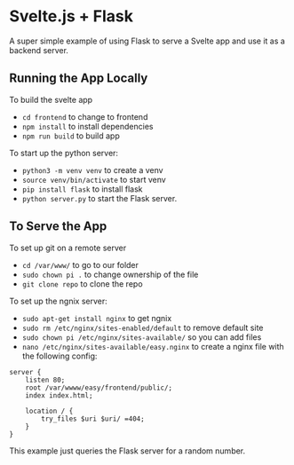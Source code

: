 # Svelte.js + Flask

A super simple example of using Flask to serve a Svelte app and use it as a backend server.

## Running the App Locally

To build the svelte app

- `cd frontend` to change to frontend
- `npm install` to install dependencies
- `npm run build` to build app

To start up the python server:

- `python3 -m venv venv` to create a venv
- `source venv/bin/activate` to start venv
- `pip install flask` to install flask
- `python server.py` to start the Flask server.

## To Serve the App

To set up git on a remote server

- `cd /var/www/` to go to our folder
- `sudo chown pi .` to change ownership of the file
- `git clone repo` to clone the repo

To set up the ngnix server:

- `sudo apt-get install nginx` to get ngnix
- `sudo rm /etc/nginx/sites-enabled/default` to remove default site
- `sudo chown pi /etc/nginx/sites-available/` so you can add files
- `nano /etc/nginx/sites-available/easy.nginx` to create a nginx file with the following config:

```
server {
    listen 80;
    root /var/wwww/easy/frontend/public/;
    index index.html;

    location / {
        try_files $uri $uri/ =404;
    }
}
```

This example just queries the Flask server for a random number.
